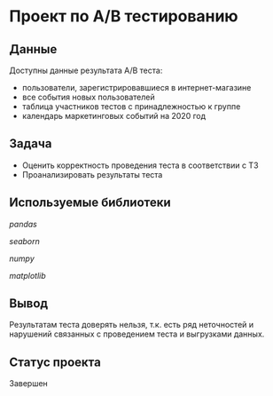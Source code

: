 # Проект по A/B тестированию


## Данные 

Доступны данные результата А/В теста: 
- пользователи, зарегистрировавшиеся в интернет-магазине
- все события новых пользователей
- таблица участников тестов с принадлежностью к группе
- календарь маркетинговых событий на 2020 год


## Задача

- Оценить корректность проведения теста в соответствии с ТЗ
- Проанализировать результаты теста

## Используемые библиотеки
*pandas*

*seaborn*

*numpy*

*matplotlib*

## Вывод

Результатам теста доверять нельзя, т.к. есть ряд неточностей и нарушений связанных с проведением теста и выгрузками данных.

## Статус проекта 

Завершен
